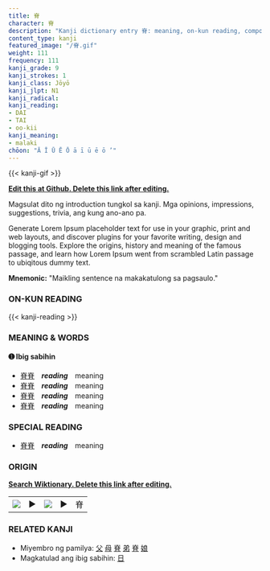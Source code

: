 ```yaml
---
title: 脊
character: 脊
description: "Kanji dictionary entry 脊: meaning, on-kun reading, compounds, origin, related kanji"
content_type: kanji
featured_image: "/脊.gif"
weight: 111
frequency: 111
kanji_grade: 9
kanji_strokes: 1
kanji_class: Jōyō
kanji_jlpt: N1
kanji_radical: 
kanji_reading: 
- DAI
- TAI
- oo-kii
kanji_meaning:
- malaki
chōon: "Ā Ī Ū Ē Ō ā ī ū ē ō ’"
---
```

[//]: # (Don't edit the line below. Kanji animated GIF code is automatically generated.)
{{< kanji-gif >}}

[//]: # (Edit below this line.)

**[Edit this at Github. Delete this link after editing.](https://github.com/tim0g/tim/tree/main/content/kanji/脊/index.md)**

Magsulat dito ng introduction tungkol sa kanji. Mga opinions, impressions, suggestions, trivia, ang kung ano-ano pa.

Generate Lorem Ipsum placeholder text for use in your graphic, print and web layouts, and discover plugins for your favorite writing, design and blogging tools. Explore the origins, history and meaning of the famous passage, and learn how Lorem Ipsum went from scrambled Latin passage to ubiqitous dummy text.
 
**Mnemonic:** "Maikling sentence na makakatulong sa pagsaulo."

### ON-KUN READING

[//]: # (Don't edit the line below. ON-KUN READING code is automatically generated.)
{{< kanji-reading >}}

### MEANING & WORDS

#### ➊ **Ibig sabihin**
  - [脊](../脊)[脊](../脊)　***reading***　meaning
  - [脊](../脊)[脊](../脊)　***reading***　meaning
  - [脊](../脊)[脊](../脊)　***reading***　meaning
  - [脊](../脊)[脊](../脊)　***reading***　meaning

### SPECIAL READING
  - [脊](../脊)[脊](../脊)　***reading***　meaning

### ORIGIN

**[Search Wiktionary. Delete this link after editing.](https://wiktionary.org/wiki/脊)**
<table class="kanji-table"><tr><td>
<img src="60px-脊-bronze.svg.png">
</td><td>▶</td><td>
<img src="60px-脊-oracle.svg.png">
</td><td>▶</td>
<td class="kanji-origin">脊</td>
</tr></table>

### RELATED KANJI
- Miyembro ng pamilya: [父](../父) [母](../母) [脊](../脊) [弟](../弟) [脊](../脊) [娘](../娘)
- Magkatulad ang ibig sabihin: [日](../日)
